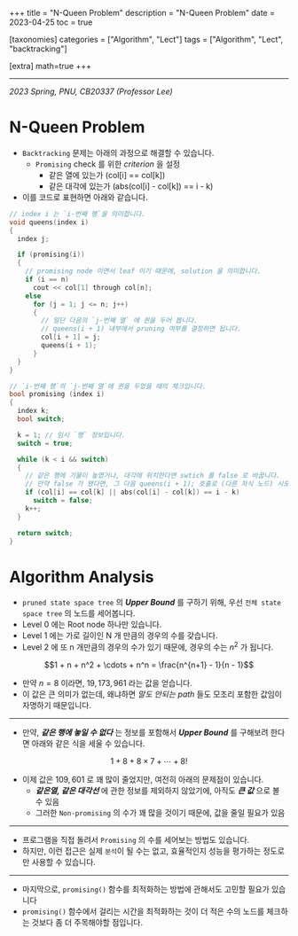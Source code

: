 +++
title = "N-Queen Problem"
description = "N-Queen Problem"
date = 2023-04-25
toc = true

[taxonomies]
categories = ["Algorithm", "Lect"]
tags = ["Algorithm", "Lect", "backtracking"]

[extra]
math=true
+++

---

*2023 Spring, PNU, CB20337 (Professor Lee)*

# N-Queen Problem
- `Backtracking` 문제는 아래의 과정으로 해결할 수 있습니다.
  - `Promising` check 를 위한 *criterion* 을 설정
    - 같은 열에 있는가 (col[i] == col[k])
    - 같은 대각에 있는가 (abs(col[i] - col[k]) == i - k)
- 이를 코드로 표현하면 아래와 같습니다.
```c
// index i 는 `i-번째 행`을 의미합니다.
void queens(index i)
{
  index j;

  if (promising(i))
  {
    // promising node 이면서 leaf 이기 때문에, solution 을 의미합니다. 
    if (i == n) 
      cout << col[1] through col[n];
    else
      for (j = 1; j <= n; j++)
      {
        // 일단 다음의 `j-번째 열` 에 퀸을 두어 봅니다.
        // queens(i + 1) 내부에서 pruning 여부를 결정하면 됩니다.
        col[i + 1] = j;
        queens(i + 1);
      }
  }
}

// `i-번째 행`의 `j-번째 열`에 퀸을 두었을 때의 체크입니다.
bool promising (index i)
{
  index k;
  bool switch;

  k = 1; // 임시 `행` 정보입니다.
  switch = true;

  while (k < i && switch)
  {
    // 같은 행에 기물이 놓였거나, 대각에 위치한다면 swtich 를 false 로 바꿉니다.
    // 만약 false 가 됐다면, 그 다음 queens(i + 1); 호출로 (다른 자식 노드) 시도해봅니다.
    if (col[i] == col[k] || abs(col[i] - col[k]) == i - k)
      switch = false;
    k++;
  }

  return switch;
}
```

# Algorithm Analysis
- `pruned state space tree` 의 ***Upper Bound*** 를 구하기 위해, 우선 `전체 state space tree` 의 노드를 세어봅니다.
- Level 0 에는 Root node 하나만 있습니다.
- Level 1 에는 가로 길이인 N 개 만큼의 경우의 수를 갖습니다.
- Level 2 에 또 n 개만큼의 경우의 수가 있기 때문에, 경우의 수는 $n^2$ 가 됩니다.

$$1 + n + n^2 + \cdots + n^n = \frac{n^{n+1} - 1}{n - 1}$$

- 만약 $n=8$ 이라면, $19,173,961$ 라는 값을 얻습니다.
- 이 값은 큰 의미가 없는데, 왜냐하면 *말도 안되는 path* 들도 모조리 포함한 값임이 자명하기 때문입니다.
---
- 만약, ***같은 행에 놓일 수 없다*** 는 정보를 포함해서 ***Upper Bound*** 를 구해보려 한다면 아래와 같은 식을 세울 수 있습니다.

$$1 + 8 + 8 \times 7 + \cdots + 8!$$

- 이제 값은 $109, 601$ 로 꽤 많이 줄었지만, 여전히 아래의 문제점이 있습니다.
  - ***같은열, 같은 대각선*** 에 관한 정보를 제외하지 않았기에, 아직도 ***큰 값*** 으로 볼 수 있음
  - 그러한 `Non-promising` 의 수가 꽤 많을 것이기 때문에, 값을 줄일 필요가 있음
---
- 프로그램을 직접 돌려서 `Promising` 의 수를 세어보는 방법도 있습니다.
- 하지만, 이런 접근은 실제 `분석`이 될 수는 없고, 효율적인지 성능을 평가하는 정도로만 사용할 수 있습니다.
---
- 마지막으로, `promising()` 함수를 최적화하는 방법에 관해서도 고민할 필요가 있습니다
- `promising()` 함수에서 걸리는 시간을 최적화하는 것이 더 적은 수의 노드를 체크하는 것보다 좀 더 주목해야할 점입니다.
